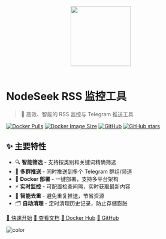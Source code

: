 <div align="center">
  <img src="http://tuziwo.eu.org/uploads/f86d4c45-32d2-42b5-8d00-30cdddb2adc2.png" width="160" height="160" style="margin-bottom: 20px;">
</div>

# NodeSeek RSS 监控工具

> 🚀 高效、智能的 RSS 监控与 Telegram 推送工具

[![Docker Pulls](https://img.shields.io/docker/pulls/xhh1128/ns-rss?style=for-the-badge&logo=docker)](https://hub.docker.com/r/xhh1128/ns-rss)
[![Docker Image Size](https://img.shields.io/docker/image-size/xhh1128/ns-rss/latest?style=for-the-badge&logo=docker)](https://hub.docker.com/r/xhh1128/ns-rss)
[![GitHub](https://img.shields.io/github/license/xhhcn/ns-rss?style=for-the-badge)](https://github.com/xhhcn/ns-rss/blob/main/LICENSE)
[![GitHub stars](https://img.shields.io/github/stars/xhhcn/ns-rss?style=for-the-badge)](https://github.com/xhhcn/ns-rss/stargazers)

## ✨ 主要特性

- 🔍 **智能筛选** - 支持按类别和关键词精确筛选
- 📱 **多群推送** - 同时推送到多个 Telegram 群组/频道
- 🚀 **Docker 部署** - 一键部署，支持多平台架构
- ⚡ **实时监控** - 可配置检查间隔，实时获取最新内容
- 🎯 **智能去重** - 避免重复推送，节省资源
- 🗂️ **自动清理** - 定时清理历史记录，防止存储膨胀

[🚀 快速开始](#快速开始)
[📖 查看文档](#/)
[🐳 Docker Hub](https://hub.docker.com/r/xhh1128/ns-rss)
[📱 GitHub](https://github.com/xhhcn/ns-rss)

<!-- 背景图片 -->
![color](#f0f0f0) 